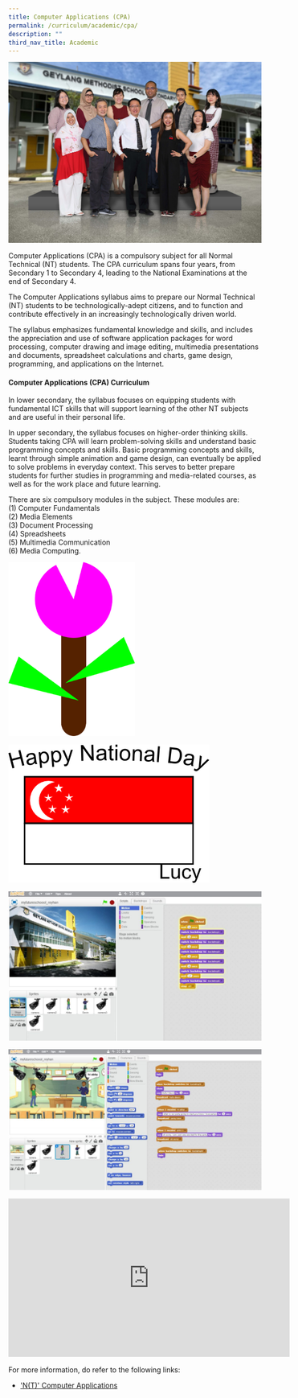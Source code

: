 ```yaml
---
title: Computer Applications (CPA)
permalink: /curriculum/academic/cpa/
description: ""
third_nav_title: Academic
---
```

![](/images/Aesthetics%20Craft%20n%20Technology%20copy.jpg)

Computer Applications (CPA) is a compulsory subject for all Normal Technical (NT) students. The CPA curriculum spans four years, from Secondary 1 to Secondary 4, leading to the National Examinations at the end of Secondary 4.

The Computer Applications syllabus aims to prepare our Normal Technical (NT) students to be technologically-adept citizens, and to function and contribute effectively in an increasingly technologically driven world.

The syllabus emphasizes fundamental knowledge and skills, and includes the appreciation and use of software application packages for word processing, computer drawing and image editing, multimedia presentations and documents, spreadsheet calculations and charts, game design, programming, and applications on the Internet.

#### Computer Applications (CPA) Curriculum

In lower secondary, the syllabus focuses on equipping students with fundamental ICT skills that will support learning of the other NT subjects and are useful in their personal life.

In upper secondary, the syllabus focuses on higher-order thinking skills. Students taking CPA will learn problem-solving skills and understand basic programming concepts and skills. Basic programming concepts and skills, learnt through simple animation and game design, can eventually be applied to solve problems in everyday context. This serves to better prepare students for further studies in programming and media-related courses, as well as for the work place and future learning.

There are six compulsory modules in the subject. These modules are:  
(1) Computer Fundamentals   
(2) Media Elements  
(3) Document Processing  
(4) Spreadsheets  
(5) Multimedia Communication   
(6) Media Computing.

<img src="/images/inkscape_01_Lucy-Liew-F11.png" 
     style="width:50%">
		 
![](/images/Inkscape_02_Lucy-Liew-F11.png)

![](/images/CPA-Website-01-1024x604.jpg)

![](/images/CPA-Website-02-1024x568.jpg)

<iframe width="560" height="315" src="https://www.youtube.com/embed/2Jxwx2-flz4" title="YouTube video player" frameborder="0" allow="accelerometer; autoplay; clipboard-write; encrypted-media; gyroscope; picture-in-picture" allowfullscreen></iframe>

For more information, do refer to the following links:

*   ['N(T)' Computer Applications](/files/7018_y22_sy.pdf)